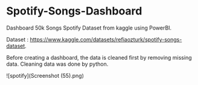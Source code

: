 # Spotify-Songs-Dashboard
Dashboard 50k Songs Spotify Dataset from kaggle using PowerBI.

Dataset : https://www.kaggle.com/datasets/refiaozturk/spotify-songs-dataset.

Before creating a dashboard, the data is cleaned first by removing missing data. Cleaning data was done by python.

![spotify](Screenshot (55).png)
